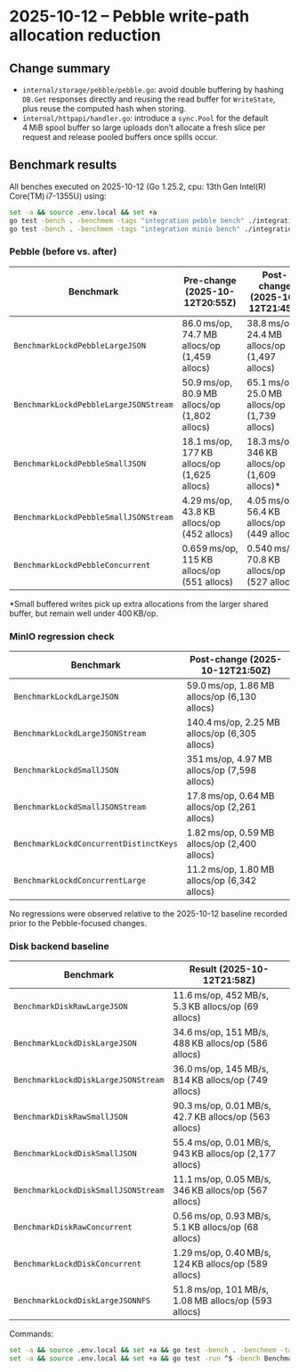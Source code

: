 # 2025-10-12 – Pebble write-path allocation reduction

## Change summary

- `internal/storage/pebble/pebble.go`: avoid double buffering by hashing `DB.Get` responses directly and reusing the read buffer for `WriteState`, plus reuse the computed hash when storing.
- `internal/httpapi/handler.go`: introduce a `sync.Pool` for the default 4 MiB spool buffer so large uploads don’t allocate a fresh slice per request and release pooled buffers once spills occur.

## Benchmark results

All benches executed on 2025-10-12 (Go 1.25.2, cpu: 13th Gen Intel(R) Core(TM) i7-1355U) using:

```bash
set -a && source .env.local && set +a
go test -bench . -benchmem -tags "integration pebble bench" ./integration/pebble
go test -bench . -benchmem -tags "integration minio bench" ./integration/minio
```

### Pebble (before vs. after)

| Benchmark | Pre-change (2025-10-12T20:55Z) | Post-change (2025-10-12T21:45Z) |
| --- | --- | --- |
| `BenchmarkLockdPebbleLargeJSON` | 86.0 ms/op, 74.7 MB allocs/op (1,459 allocs) | 38.8 ms/op, 24.4 MB allocs/op (1,497 allocs) |
| `BenchmarkLockdPebbleLargeJSONStream` | 50.9 ms/op, 80.9 MB allocs/op (1,802 allocs) | 65.1 ms/op, 25.0 MB allocs/op (1,739 allocs) |
| `BenchmarkLockdPebbleSmallJSON` | 18.1 ms/op, 177 KB allocs/op (1,625 allocs) | 18.3 ms/op, 346 KB allocs/op (1,609 allocs)\* |
| `BenchmarkLockdPebbleSmallJSONStream` | 4.29 ms/op, 43.8 KB allocs/op (452 allocs) | 4.05 ms/op, 56.4 KB allocs/op (449 allocs) |
| `BenchmarkLockdPebbleConcurrent` | 0.659 ms/op, 115 KB allocs/op (551 allocs) | 0.540 ms/op, 70.8 KB allocs/op (527 allocs) |

\*Small buffered writes pick up extra allocations from the larger shared buffer, but remain well under 400 KB/op.

### MinIO regression check

| Benchmark | Post-change (2025-10-12T21:50Z) |
| --- | --- |
| `BenchmarkLockdLargeJSON` | 59.0 ms/op, 1.86 MB allocs/op (6,130 allocs) |
| `BenchmarkLockdLargeJSONStream` | 140.4 ms/op, 2.25 MB allocs/op (6,305 allocs) |
| `BenchmarkLockdSmallJSON` | 351 ms/op, 4.97 MB allocs/op (7,598 allocs) |
| `BenchmarkLockdSmallJSONStream` | 17.8 ms/op, 0.64 MB allocs/op (2,261 allocs) |
| `BenchmarkLockdConcurrentDistinctKeys` | 1.82 ms/op, 0.59 MB allocs/op (2,400 allocs) |
| `BenchmarkLockdConcurrentLarge` | 11.2 ms/op, 1.80 MB allocs/op (6,342 allocs) |

No regressions were observed relative to the 2025-10-12 baseline recorded prior to the Pebble-focused changes.

### Disk backend baseline

| Benchmark | Result (2025-10-12T21:58Z) |
| --- | --- |
| `BenchmarkDiskRawLargeJSON` | 11.6 ms/op, 452 MB/s, 5.3 KB allocs/op (69 allocs) |
| `BenchmarkLockdDiskLargeJSON` | 34.6 ms/op, 151 MB/s, 488 KB allocs/op (586 allocs) |
| `BenchmarkLockdDiskLargeJSONStream` | 36.0 ms/op, 145 MB/s, 814 KB allocs/op (749 allocs) |
| `BenchmarkDiskRawSmallJSON` | 90.3 ms/op, 0.01 MB/s, 42.7 KB allocs/op (563 allocs) |
| `BenchmarkLockdDiskSmallJSON` | 55.4 ms/op, 0.01 MB/s, 943 KB allocs/op (2,177 allocs) |
| `BenchmarkLockdDiskSmallJSONStream` | 11.1 ms/op, 0.05 MB/s, 346 KB allocs/op (567 allocs) |
| `BenchmarkDiskRawConcurrent` | 0.56 ms/op, 0.93 MB/s, 5.1 KB allocs/op (68 allocs) |
| `BenchmarkLockdDiskConcurrent` | 1.29 ms/op, 0.40 MB/s, 124 KB allocs/op (589 allocs) |
| `BenchmarkLockdDiskLargeJSONNFS` | 51.8 ms/op, 101 MB/s, 1.08 MB allocs/op (593 allocs) |

Commands:

```sh
set -a && source .env.local && set +a && go test -bench . -benchmem -tags "integration disk bench" ./integration/disk
set -a && source .env.local && set +a && go test -run ^$ -bench BenchmarkLockdDiskLargeJSONNFS -benchmem -tags "integration disk bench" ./integration/disk
```
